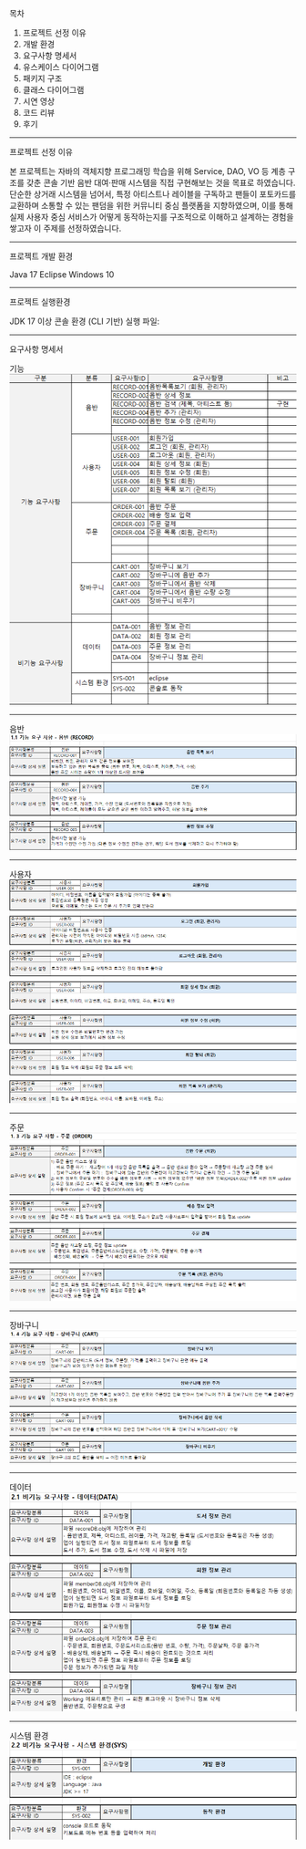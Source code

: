 목차

1. 프로젝트 선정 이유
2. 개발 환경
3. 요구사항 명세서
4. 유스케이스 다이어그램
5. 패키지 구조
6. 클래스 다이어그램
7. 시연 영상
8. 코드 리뷰
9. 후기

---

프로젝트 선정 이유

본 프로젝트는 자바의 객체지향 프로그래밍 학습을 위해 Service, DAO, VO 등 계층 구조를 갖춘 콘솔 기반 음반 대여·판매 시스템을 직접 구현해보는 것을 목표로 하였습니다. 단순한 상거래 시스템을 넘어서, 특정 아티스트나 레이블을 구독하고 팬들이 포토카드를 교환하며 소통할 수 있는 팬덤을 위한 커뮤니티 중심 플랫폼을 지향하였으며, 이를 통해 실제 사용자 중심 서비스가 어떻게 동작하는지를 구조적으로 이해하고 설계하는 경험을 쌓고자 이 주제를 선정하였습니다.

---

프로젝트 개발 환경

Java 17
Eclipse
Windows 10

---

프로젝트 실행환경

JDK 17 이상
콘솔 환경 (CLI 기반)
실행 파일: 

---

요구사항 명세서


기능
![시스템 환경](images/화면%20캡처%202025-06-29%20142929.png)

---


음반
![기능 요구사항 요약](images/화면%20캡처%202025-06-29%20143020.png)

---


사용자
![음반 관련 요구사항](images/화면%20캡처%202025-06-29%20143120.png)

---


주문
![회원 관련 요구사항](images/화면%20캡처%202025-06-29%20143144.png)

---


장바구니
![주문 관련 요구사항](images/화면%20캡처%202025-06-29%20143203.png)

---


데이터
![장바구니 관련 요구사항](images/화면%20캡처%202025-06-29%20143237.png)

---


시스템 환경
![데이터 관련 요구사항](images/화면%20캡처%202025-06-29%20143303.png)
